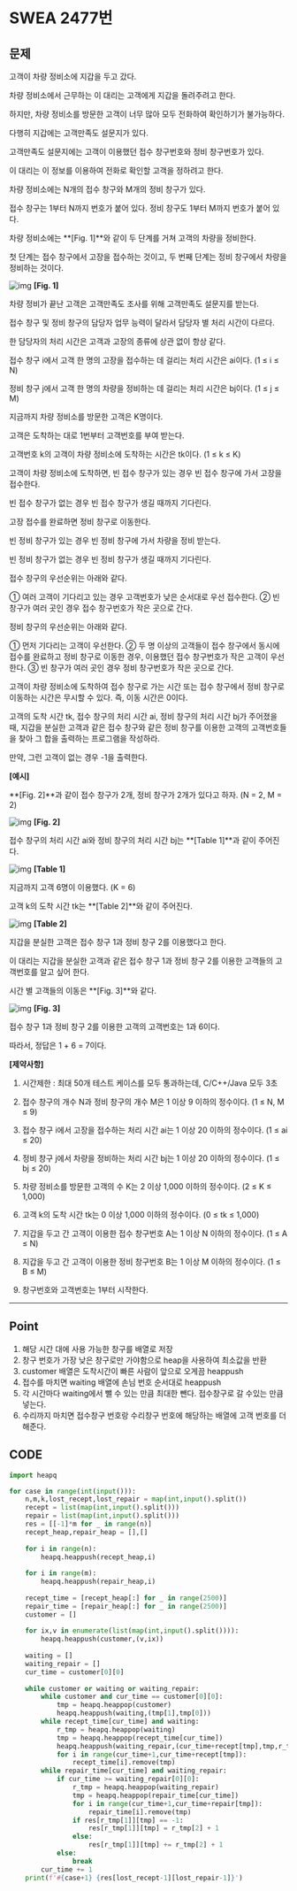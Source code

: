 # SWEA 2477번



## 문제



고객이 차량 정비소에 지갑을 두고 갔다.

차량 정비소에서 근무하는 이 대리는 고객에게 지갑을 돌려주려고 한다.

하지만, 차량 정비소를 방문한 고객이 너무 많아 모두 전화하여 확인하기가 불가능하다.

다행히 지갑에는 고객만족도 설문지가 있다.

고객만족도 설문지에는 고객이 이용했던 접수 창구번호와 정비 창구번호가 있다.

이 대리는 이 정보를 이용하여 전화로 확인할 고객을 정하려고 한다.

차량 정비소에는 N개의 접수 창구와 M개의 정비 창구가 있다.

접수 창구는 1부터 N까지 번호가 붙어 있다. 정비 창구도 1부터 M까지 번호가 붙어 있다.

차량 정비소에는 **[Fig. 1]**와 같이 두 단계를 거쳐 고객의 차량을 정비한다.

첫 단계는 접수 창구에서 고장을 접수하는 것이고, 두 번째 단계는 정비 창구에서 차량을 정비하는 것이다.


![img](sw_2477.assets/fileDownload.do)
**[Fig. 1]**


차량 정비가 끝난 고객은 고객만족도 조사를 위해 고객만족도 설문지를 받는다.

접수 창구 및 정비 창구의 담당자 업무 능력이 달라서 담당자 별 처리 시간이 다르다.

한 담당자의 처리 시간은 고객과 고장의 종류에 상관 없이 항상 같다.

접수 창구 i에서 고객 한 명의 고장을 접수하는 데 걸리는 처리 시간은 ai이다. (1 ≤ i ≤ N)

정비 창구 j에서 고객 한 명의 차량을 정비하는 데 걸리는 처리 시간은 bj이다. (1 ≤ j ≤ M)

지금까지 차량 정비소를 방문한 고객은 K명이다.

고객은 도착하는 대로 1번부터 고객번호를 부여 받는다.

고객번호 k의 고객이 차량 정비소에 도착하는 시간은 tk이다. (1 ≤ k ≤ K)

고객이 차량 정비소에 도착하면, 빈 접수 창구가 있는 경우 빈 접수 창구에 가서 고장을 접수한다.

빈 접수 창구가 없는 경우 빈 접수 창구가 생길 때까지 기다린다.

고장 접수를 완료하면 정비 창구로 이동한다.

빈 정비 창구가 있는 경우 빈 정비 창구에 가서 차량을 정비 받는다.

빈 정비 창구가 없는 경우 빈 정비 창구가 생길 때까지 기다린다.

접수 창구의 우선순위는 아래와 같다.

  ① 여러 고객이 기다리고 있는 경우 고객번호가 낮은 순서대로 우선 접수한다.
  ② 빈 창구가 여러 곳인 경우 접수 창구번호가 작은 곳으로 간다.


정비 창구의 우선순위는 아래와 같다.

  ① 먼저 기다리는 고객이 우선한다.
  ② 두 명 이상의 고객들이 접수 창구에서 동시에 접수를 완료하고 정비 창구로 이동한 경우, 이용했던 접수 창구번호가 작은 고객이 우선한다.
  ③ 빈 창구가 여러 곳인 경우 정비 창구번호가 작은 곳으로 간다.


고객이 차량 정비소에 도착하여 접수 창구로 가는 시간 또는 접수 창구에서 정비 창구로 이동하는 시간은 무시할 수 있다. 즉, 이동 시간은 0이다.

고객의 도착 시간 tk, 접수 창구의 처리 시간 ai, 정비 창구의 처리 시간 bj가 주어졌을 때, 지갑을 분실한 고객과 같은 접수 창구와 같은 정비 창구를 이용한 고객의 고객번호들을 찾아 그 합을 출력하는 프로그램을 작성하라.

만약, 그런 고객이 없는 경우 -1을 출력한다.


**[예시]**

**[Fig. 2]**과 같이 접수 창구가 2개, 정비 창구가 2개가 있다고 하자. (N = 2, M = 2)


![img](sw_2477.assets/fileDownload-16479480371521.do)
**[Fig. 2]**



접수 창구의 처리 시간 ai와 정비 창구의 처리 시간 bj는 **[Table 1]**과 같이 주어진다.

 

![img](sw_2477.assets/fileDownload-16479480371522.do)
**[Table 1]**



지금까지 고객 6명이 이용했다. (K = 6)

고객 k의 도착 시간 tk는 **[Table 2]**와 같이 주어진다.

 

![img](sw_2477.assets/fileDownload-16479480371523.do)
**[Table 2]**



지갑을 분실한 고객은 접수 창구 1과 정비 창구 2를 이용했다고 한다.

이 대리는 지갑을 분실한 고객과 같은 접수 창구 1과 정비 창구 2를 이용한 고객들의 고객번호를 알고 싶어 한다.

시간 별 고객들의 이동은 **[Fig. 3]**와 같다.

![img](sw_2477.assets/fileDownload-16479480371524.do)
**[Fig. 3]**

 

접수 창구 1과 정비 창구 2를 이용한 고객의 고객번호는 1과 6이다.

따라서, 정답은 1 + 6 = 7이다.


**[제약사항]**

1. 시간제한 : 최대 50개 테스트 케이스를 모두 통과하는데, C/C++/Java 모두 3초

2. 접수 창구의 개수 N과 정비 창구의 개수 M은 1 이상 9 이하의 정수이다. (1 ≤ N, M ≤ 9)

3. 접수 창구 i에서 고장을 접수하는 처리 시간 ai는 1 이상 20 이하의 정수이다. (1 ≤ ai ≤ 20)

4. 정비 창구 j에서 차량을 정비하는 처리 시간 bj는 1 이상 20 이하의 정수이다. (1 ≤ bj ≤ 20)
5. 차량 정비소를 방문한 고객의 수 K는 2 이상 1,000 이하의 정수이다. (2 ≤ K ≤ 1,000)

6. 고객 k의 도착 시간 tk는 0 이상 1,000 이하의 정수이다. (0 ≤ tk ≤ 1,000)

7. 지갑을 두고 간 고객이 이용한 접수 창구번호 A는 1 이상 N 이하의 정수이다. (1 ≤ A ≤ N)

8. 지갑을 두고 간 고객이 이용한 정비 창구번호 B는 1 이상 M 이하의 정수이다. (1 ≤ B ≤ M)

9. 창구번호와 고객번호는 1부터 시작한다.



---

## Point



1. 해당 시간 대에 사용 가능한 창구를 배열로 저장
1. 창구 번호가 가장 낮은 창구로만 가야함으로 heap을 사용하여 최소값을 반환
1. customer 배열은 도착시간이 빠른 사람이 앞으로 오게끔 heappush
1. 접수를 마치면 waiting 배열에 손님 번호 순서대로 heappush
1. 각 시간마다 waiting에서 뺄 수 있는 만큼 최대한 뺀다. 접수창구로 갈 수있는 만큼 넣는다.
1. 수리까지 마치면 접수창구 번호랑 수리창구 번호에 해당하는 배열에 고객 번호를 더해준다.

 

## CODE

```python
import heapq

for case in range(int(input())):
    n,m,k,lost_recept,lost_repair = map(int,input().split())
    recept = list(map(int,input().split()))
    repair = list(map(int,input().split()))
    res = [[-1]*m for _ in range(n)]
    recept_heap,repair_heap = [],[]
    
    for i in range(n):
        heapq.heappush(recept_heap,i)
    
    for i in range(m):
        heapq.heappush(repair_heap,i)
    
    recept_time = [recept_heap[:] for _ in range(2500)]
    repair_time = [repair_heap[:] for _ in range(2500)]
    customer = []
    
    for ix,v in enumerate(list(map(int,input().split()))):
        heapq.heappush(customer,(v,ix))
    
    waiting = []
    waiting_repair = []
    cur_time = customer[0][0]
    
    while customer or waiting or waiting_repair:
        while customer and cur_time == customer[0][0]:
            tmp = heapq.heappop(customer)
            heapq.heappush(waiting,(tmp[1],tmp[0]))
        while recept_time[cur_time] and waiting:
            r_tmp = heapq.heappop(waiting)
            tmp = heapq.heappop(recept_time[cur_time])
            heapq.heappush(waiting_repair,(cur_time+recept[tmp],tmp,r_tmp[0]))
            for i in range(cur_time+1,cur_time+recept[tmp]):
                recept_time[i].remove(tmp)
        while repair_time[cur_time] and waiting_repair:
            if cur_time >= waiting_repair[0][0]:
                r_tmp = heapq.heappop(waiting_repair)
                tmp = heapq.heappop(repair_time[cur_time])
                for i in range(cur_time+1,cur_time+repair[tmp]):
                    repair_time[i].remove(tmp)
                if res[r_tmp[1]][tmp] == -1:
                    res[r_tmp[1]][tmp] = r_tmp[2] + 1
                else:
                    res[r_tmp[1]][tmp] += r_tmp[2] + 1
            else:
                break
        cur_time += 1
    print(f'#{case+1} {res[lost_recept-1][lost_repair-1]}')
```

